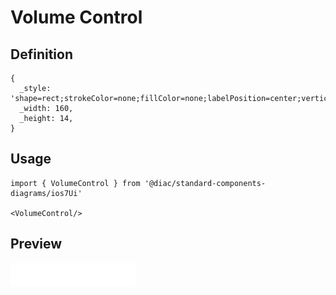# Volume Control

## Definition

```
{
  _style: 'shape=rect;strokeColor=none;fillColor=none;labelPosition=center;verticalLabelPosition=bottom;align=center;verticalAlign=top;',
  _width: 160,
  _height: 14,
}
```

## Usage

```
import { VolumeControl } from '@diac/standard-components-diagrams/ios7Ui'

<VolumeControl/>
```

## Preview

<img src="./volume-control.png" width="200"/>
